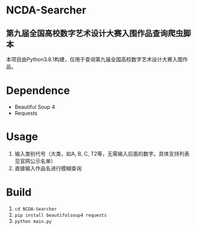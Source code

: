 # NCDA-Searcher
## 第九届全国高校数字艺术设计大赛入围作品查询爬虫脚本
本项目由Python3.8.1构建，仅用于查询第九届全国高校数字艺术设计大赛入围作品。

# Dependence
* Beautiful Soup 4
* Requests

# Usage
1. 输入类别代号（大类，如A, B, C, T2等，无需输入后面的数字。具体支持列表见官网公示名单）
2. 直接输入作品名进行模糊查询

# Build
1. `cd NCDA-Searcher`
2. `pip install beautifulsoup4 requests`
3. `python main.py`